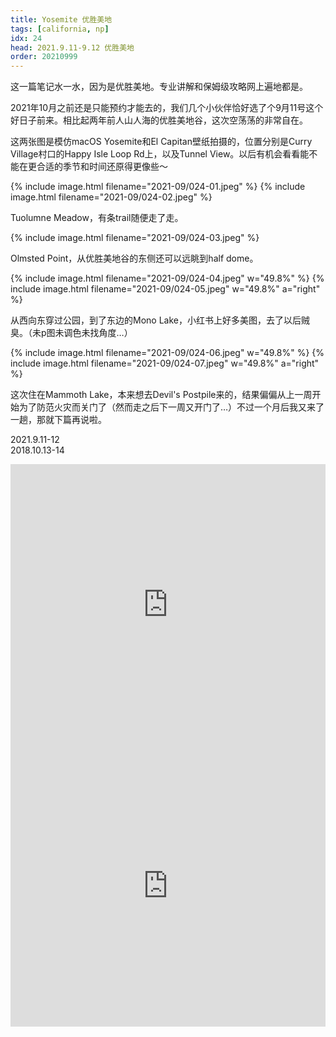 ```yaml
---
title: Yosemite 优胜美地
tags: [california, np]
idx: 24
head: 2021.9.11-9.12 优胜美地
order: 20210999
---
```


这一篇笔记水一水，因为是优胜美地。专业讲解和保姆级攻略网上遍地都是。

2021年10月之前还是只能预约才能去的，我们几个小伙伴恰好选了个9月11号这个好日子前来。相比起两年前人山人海的优胜美地谷，这次空荡荡的非常自在。

这两张图是模仿macOS Yosemite和El Capitan壁纸拍摄的，位置分别是Curry Village村口的Happy Isle Loop Rd上，以及Tunnel View。以后有机会看看能不能在更合适的季节和时间还原得更像些～

{% include image.html filename="2021-09/024-01.jpeg" %}
{% include image.html filename="2021-09/024-02.jpeg" %}

Tuolumne Meadow，有条trail随便走了走。

{% include image.html filename="2021-09/024-03.jpeg" %}

Olmsted Point，从优胜美地谷的东侧还可以远眺到half dome。

{% include image.html filename="2021-09/024-04.jpeg" w="49.8%" %}
{% include image.html filename="2021-09/024-05.jpeg" w="49.8%" a="right" %}

从西向东穿过公园，到了东边的Mono Lake，小红书上好多美图，去了以后贼臭。（未p图未调色未找角度…）

{% include image.html filename="2021-09/024-06.jpeg" w="49.8%" %}
{% include image.html filename="2021-09/024-07.jpeg" w="49.8%" a="right" %}

这次住在Mammoth Lake，本来想去Devil's Postpile来的，结果偏偏从上一周开始为了防范火灾而关门了（然而走之后下一周又开门了…）不过一个月后我又来了一趟，那就下篇再说啦。

2021.9.11-12<br>
2018.10.13-14

<iframe src="https://www.google.com/maps/embed?pb=!1m18!1m12!1m3!1d403237.0378294015!2d-119.83130484574943!3d37.85351939003636!2m3!1f0!2f0!3f0!3m2!1i1024!2i768!4f13.1!3m3!1m2!1s0x8096f09df58aecc5%3A0x2d249c2ced8003fe!2sYosemite%20National%20Park!5e0!3m2!1sen!2sus!4v1652151200863!5m2!1sen!2sus" width="100%" height="450" style="border:0;" allowfullscreen="" loading="lazy" referrerpolicy="no-referrer-when-downgrade"></iframe>

<iframe src="https://www.google.com/maps/embed?pb=!1m14!1m8!1m3!1d402511.6907291251!2d-119.1690099!3d37.9859363!3m2!1i1024!2i768!4f13.1!3m3!1m2!1s0x809648435f30b0bd%3A0x121a56f42738210c!2sMono%20Lake!5e0!3m2!1sen!2sus!4v1652160510843!5m2!1sen!2sus" width="100%" height="450" style="border:0;" allowfullscreen="" loading="lazy" referrerpolicy="no-referrer-when-downgrade"></iframe>